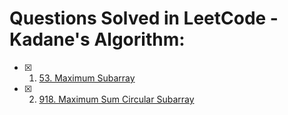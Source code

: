 # Questions Solved in LeetCode - Kadane's Algorithm:

- [x] 1. [53. Maximum Subarray](https://leetcode.com/problems/maximum-subarray/)
- [x] 2. [918. Maximum Sum Circular Subarray](https://leetcode.com/problems/maximum-sum-circular-subarray/)
